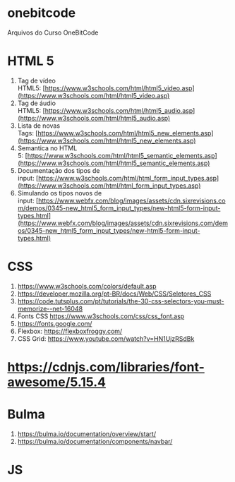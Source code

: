 # onebitcode
Arquivos do Curso OneBitCode

# HTML 5
1. Tag de vídeo HTML5: [https://www.w3schools.com/html/html5_video.asp](https://www.w3schools.com/html/html5_video.asp)
2. Tag de áudio HTML5: [https://www.w3schools.com/html/html5_audio.asp](https://www.w3schools.com/html/html5_audio.asp)
3. Lista de novas Tags: [https://www.w3schools.com/html/html5_new_elements.asp](https://www.w3schools.com/html/html5_new_elements.asp)
4. Semantica no HTML 5: [https://www.w3schools.com/html/html5_semantic_elements.asp](https://www.w3schools.com/html/html5_semantic_elements.asp)
5. Documentação dos tipos de input: [https://www.w3schools.com/html/html_form_input_types.asp](https://www.w3schools.com/html/html_form_input_types.asp)
6. Simulando os tipos novos de input: [https://www.webfx.com/blog/images/assets/cdn.sixrevisions.com/demos/0345-new_html5_form_input_types/new-html5-form-input-types.html](https://www.webfx.com/blog/images/assets/cdn.sixrevisions.com/demos/0345-new_html5_form_input_types/new-html5-form-input-types.html)

# CSS
1. https://www.w3schools.com/colors/default.asp
2. https://developer.mozilla.org/pt-BR/docs/Web/CSS/Seletores_CSS​
3. https://code.tutsplus.com/pt/tutorials/the-30-css-selectors-you-must-memorize--net-16048
4. Fonts CSS https://www.w3schools.com/css/css_font.asp
5. https://fonts.google.com/
6. Flexbox: https://flexboxfroggy.com/
7. CSS Grid: https://www.youtube.com/watch?v=HN1UjzRSdBk

# https://cdnjs.com/libraries/font-awesome/5.15.4

# Bulma
1. https://bulma.io/documentation/overview/start/
2. https://bulma.io/documentation/components/navbar/

# JS
